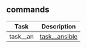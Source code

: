 ## commands

| Task | Description |
| --- | --- |
| task__an |   [task__ansible](home/os_and_concepts/commands/task__ansible) |

